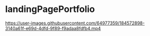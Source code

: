 # landingPagePortfolio

https://user-images.githubusercontent.com/64977359/184572898-3140a61f-e69d-4dfd-9f89-f9adaa8fdfb4.mp4

